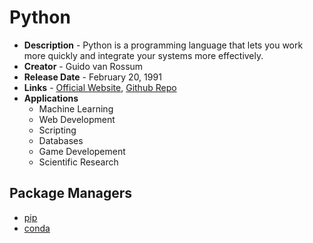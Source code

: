 # Python
- **Description** - Python is a programming language that lets you work more quickly and integrate your systems more effectively.
- **Creator** - Guido van Rossum
- **Release Date** - February 20, 1991
- **Links** - [Official Website](https://www.python.org/), [Github Repo](https://github.com/python/cpython)
- **Applications**
  * Machine Learning
  * Web Development
  * Scripting
  * Databases
  * Game Developement
  * Scientific Research
  
## Package Managers
* [pip](https://pypi.org/)
* [conda](https://docs.conda.io/en/latest/)
